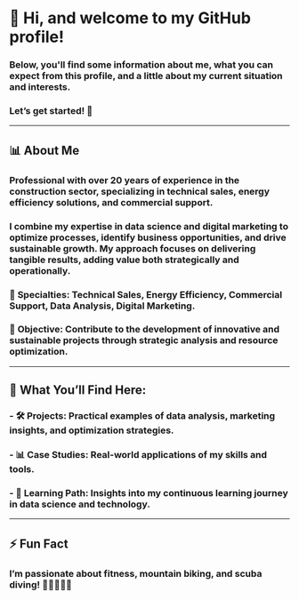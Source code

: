 # 👋 Hi, and welcome to my GitHub profile!  
### Below, you'll find **some information about me**, **what you can expect from this profile**, and **a little about my current situation and interests**.  

### **Let’s get started! 🚀**

---

## 📊 About Me  
### **Professional with over 20 years of experience** in the **construction sector**, specializing in **technical sales**, **energy efficiency solutions**, and **commercial support**.  

### I combine my expertise in **data science** and **digital marketing** to **optimize processes**, **identify business opportunities**, and **drive sustainable growth**. My approach focuses on delivering **tangible results**, adding value both **strategically** and **operationally**.  

### 🔹 **Specialties:** Technical Sales, Energy Efficiency, Commercial Support, Data Analysis, Digital Marketing.  
### 🔹 **Objective:** Contribute to the **development of innovative and sustainable projects** through **strategic analysis** and **resource optimization**.

---

## 💼 What You’ll Find Here:  
### - 🛠️ **Projects:** Practical examples of **data analysis**, **marketing insights**, and **optimization strategies**.  
### - 📊 **Case Studies:** Real-world applications of my **skills** and **tools**.  
### - 🚀 **Learning Path:** Insights into my **continuous learning journey** in **data science** and **technology**.  

---

## ⚡ Fun Fact  
### I’m passionate about **fitness**, **mountain biking**, and **scuba diving!** 🚴‍♂️🏋️‍♂️🤿 
